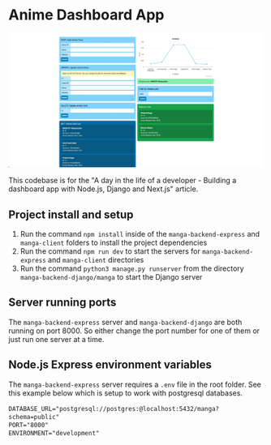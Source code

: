 # Anime Dashboard App

![Anime Dashboard App](/img/dashboard-app.jpeg 'Anime Dashboard App')

This codebase is for the "A day in the life of a developer - Building a dashboard app with Node.js, Django and Next.js" article.

## Project install and setup

1. Run the command `npm install` inside of the `manga-backend-express` and `manga-client` folders to install the project dependencies
2. Run the command `npm run dev` to start the servers for `manga-backend-express` and `manga-client` directories
3. Run the command `python3 manage.py runserver` from the directory `manga-backend-django/manga` to start the Django server

## Server running ports

The `manga-backend-express` server and `manga-backend-django` are both running on port 8000. So either change the port number for one of them or just run one server at a time.

## Node.js Express environment variables

The `manga-backend-express` server requires a `.env` file in the root folder. See this example below which is setup to work with postgresql databases.

```shell
DATABASE_URL="postgresql://postgres:@localhost:5432/manga?schema=public"
PORT="8000"
ENVIRONMENT="development"
```
